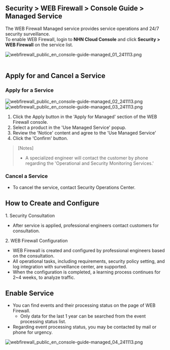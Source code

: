 ## Security > WEB Firewall > Console Guide > Managed Service

The WEB Firewall Managed service provides service operations and 24/7 security surveillance. <br>
To enable WEB Firewall, login to **NHN Cloud Console** and click **Security > WEB Firewall** on the service list. 

![webfirewall_public_en_console-guide-managed_01_241113.png](https://static.toastoven.net/prod_web_firewall/Common/public/en/webfirewall_public_en_console-guide-managed_01_241113.png)
<br><br>

## Apply for and Cancel a Service
### Apply for a Service

![webfirewall_public_en_console-guide-managed_02_241113.png](https://static.toastoven.net/prod_web_firewall/Common/public/en/webfirewall_public_en_console-guide-managed_02_241113.png)
![webfirewall_public_en_console-guide-managed_03_241113.png](https://static.toastoven.net/prod_web_firewall/Common/public/en/webfirewall_public_en_console-guide-managed_03_241113.png)

1. Click the Apply button in the 'Apply for Managed' section of the WEB Firewall console.
2. Select a product in the 'Use Managed Service' popup.
3. Review the 'Notice' content and agree to the 'Use Managed Service'
4. Click the 'Confirm' button.

> [Notes]
> * A specialized engineer will contact the customer by phone regarding the 'Operational and Security Monitoring Services.'

### Cancel a Service

- To cancel the service, contact Security Operations Center.  

## How to Create and Configure 

1\. Security Consultation 

* After service is applied, professional engineers contact customers for consultation. 

2\. WEB Firewall Configuration 

* WEB Firewall is created and configured by professional engineers based on the consultation. 
* All operational tasks, including requirements, security policy setting, and log integration with surveillance center, are supported. 
* When the configuration is completed, a learning process continues for 2~4 weeks, to analyze traffic.  

## Enable Service 

* You can find events and their processing status on the page of WEB Firewall. 
    * Only data for the last 1 year can be searched from the event processing status list.
* Regarding event processing status, you may be contacted by mail or phone for urgency. 

![webfirewall_public_en_console-guide-managed_04_241113.png](https://static.toastoven.net/prod_web_firewall/Common/public/en/webfirewall_public_en_console-guide-managed_04_241113.png)
